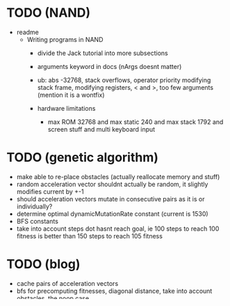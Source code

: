 # TODO (NAND)
* readme
  * Writing programs in NAND
    * divide the Jack tutorial into more subsections
    * arguments keyword in docs (nArgs doesnt matter)

    * ub: abs -32768, stack overflows, operator priority modifying stack frame, modifying registers, < and >, too few arguments (mention it is a wontfix)
    * hardware limitations
      * max ROM 32768 and max static 240 and max stack 1792 and screen stuff and multi keyboard input

# TODO (genetic algorithm)
* make able to re-place obstacles (actually reallocate memory and stuff)
* random acceleration vector shouldnt actually be random, it slightly modifies current by +-1
* should acceleration vectors mutate in consecutive pairs as it is or individually?
* determine optimal dynamicMutationRate constant (current is 1530)
* BFS constants
* take into account steps dot hasnt reach goal, ie 100 steps to reach 100 fitness is better than 150 steps to reach 105 fitness

# TODO (blog)
* cache pairs of acceleration vectors
* bfs for precomputing fitnesses, diagonal distance, take into account obstacles, the noop case
* screen memory for extra swap space
* coefs to avoid overflow
* lcg for random and scale down
* heap memory over read bug
* efficient collision detection
* fitness stepWeight
* dynamic mutation rate by regressing binomial distributions for different brain steps
* choose population count based on remaining memory
* unsigned division for more range for fitness
* raster bit packing
* string ascii packing
* throw out part of the OS
* A=-A ROM optimization
* vm escape bug

# TODO (for later)
* breakpoints
* nand in nand
* lisp interpreter
* barrel shifter
* mouse input and click input (use RAM 24767 to avoid breaking backwards incompat)
